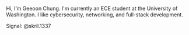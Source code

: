 Hi, I’m Geeoon Chung.  I'm currently an ECE student at the University of Washington.  I like cybersecurity, networking, and full-stack development.

Signal: @skril.1337

<!---
Geeoon/Geeoon is a ✨ special ✨ repository because its `README.md` (this file) appears on your GitHub profile.
You can click the Preview link to take a look at your changes.
--->
